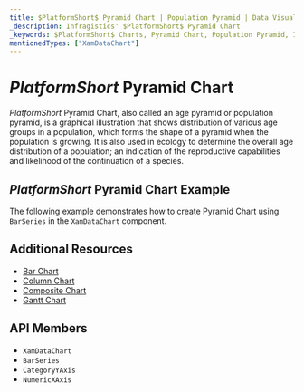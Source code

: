```yaml
---
title: $PlatformShort$ Pyramid Chart | Population Pyramid | Data Visualization | Infragistics
_description: Infragistics' $PlatformShort$ Pyramid Chart
_keywords: $PlatformShort$ Charts, Pyramid Chart, Population Pyramid, Infragistics
mentionedTypes: ["XamDataChart"]
---
```

# $PlatformShort$ Pyramid Chart

$PlatformShort$ Pyramid Chart, also called an age pyramid or population pyramid, is a graphical illustration that shows distribution of various age groups in a population, which forms the shape of a pyramid when the population is growing. It is also used in ecology to determine the overall age distribution of a population; an indication of the reproductive capabilities and likelihood of the continuation of a species.

## $PlatformShort$ Pyramid Chart Example

The following example demonstrates how to create Pyramid Chart using `BarSeries` in the `XamDataChart` component.

<code-view style="height: 600px"
           data-demos-base-url="{environment:dvDemosBaseUrl}"
           iframe-src="{environment:dvDemosBaseUrl}/charts/data-chart-pyramid-chart"
           alt="$PlatformShort$ Pyramid Chart Example" >
</code-view>

<div class="divider--half"></div>

## Additional Resources
- [Bar Chart](bar-chart.md)
- [Column Chart](column-chart.md)
- [Composite Chart](composite-chart.md)
- [Gantt Chart](gantt-chart.md)

## API Members
- `XamDataChart`
- `BarSeries`
- `CategoryYAxis`
- `NumericXAxis`
